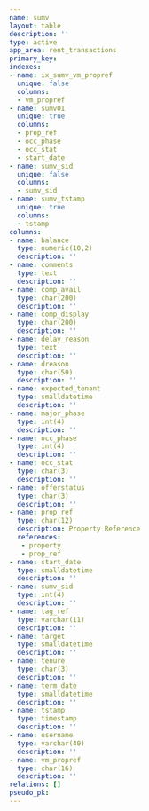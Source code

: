 ```yaml
---
name: sumv
layout: table
description: ''
type: active
app_area: rent_transactions
primary_key: 
indexes:
- name: ix_sumv_vm_propref
  unique: false
  columns:
  - vm_propref
- name: sumv01
  unique: true
  columns:
  - prop_ref
  - occ_phase
  - occ_stat
  - start_date
- name: sumv_sid
  unique: false
  columns:
  - sumv_sid
- name: sumv_tstamp
  unique: true
  columns:
  - tstamp
columns:
- name: balance
  type: numeric(10,2)
  description: ''
- name: comments
  type: text
  description: ''
- name: comp_avail
  type: char(200)
  description: ''
- name: comp_display
  type: char(200)
  description: ''
- name: delay_reason
  type: text
  description: ''
- name: dreason
  type: char(50)
  description: ''
- name: expected_tenant
  type: smalldatetime
  description: ''
- name: major_phase
  type: int(4)
  description: ''
- name: occ_phase
  type: int(4)
  description: ''
- name: occ_stat
  type: char(3)
  description: ''
- name: offerstatus
  type: char(3)
  description: ''
- name: prop_ref
  type: char(12)
  description: Property Reference
  references:
   - property
   - prop_ref
- name: start_date
  type: smalldatetime
  description: ''
- name: sumv_sid
  type: int(4)
  description: ''
- name: tag_ref
  type: varchar(11)
  description: ''
- name: target
  type: smalldatetime
  description: ''
- name: tenure
  type: char(3)
  description: ''
- name: term_date
  type: smalldatetime
  description: ''
- name: tstamp
  type: timestamp
  description: ''
- name: username
  type: varchar(40)
  description: ''
- name: vm_propref
  type: char(16)
  description: ''
relations: []
pseudo_pk: 
---
```


